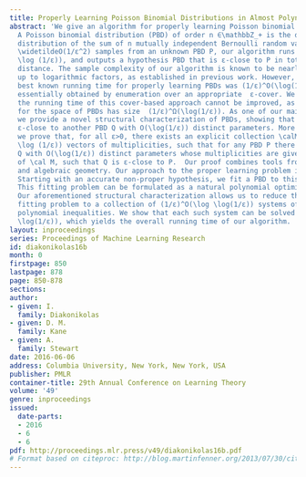 ```yaml
---
title: Properly Learning Poisson Binomial Distributions in Almost Polynomial Time
abstract: 'We give an algorithm for properly learning Poisson binomial distributions.
  A Poisson binomial distribution (PBD) of order n ∈\mathbbZ_+ is the discrete probability
  distribution of the sum of n mutually independent Bernoulli random variables. Given
  \widetildeO(1/ε^2) samples from an unknown PBD P, our algorithm runs in time (1/\eps)^O(\log
  \log (1/ε)), and outputs a hypothesis PBD that is ε-close to P in total variation
  distance. The sample complexity of our algorithm is known to be nearly-optimal,
  up to logarithmic factors, as established in previous work. However, the previously
  best known running time for properly learning PBDs was (1/ε)^O(\log(1/ε)), and was
  essentially obtained by enumeration over an appropriate  ε-cover. We remark that
  the running time of this cover-based approach cannot be improved, as any ε-cover
  for the space of PBDs has size  (1/ε)^Ω(\log(1/ε)). As one of our main contributions,
  we provide a novel structural characterization of PBDs, showing that any PBD P is
  ε-close to another PBD Q with O(\log(1/ε)) distinct parameters. More precisely,
  we prove that, for all ε>0, there exists an explicit collection \calM of (1/ε)^O(\log
  \log (1/ε)) vectors of multiplicities, such that for any PBD P there exists a PBD
  Q with O(\log(1/ε)) distinct parameters whose multiplicities are given by some element
  of \cal M, such that Q is ε-close to P.  Our proof combines tools from Fourier analysis
  and algebraic geometry. Our approach to the proper learning problem is as follows:
  Starting with an accurate non-proper hypothesis, we fit a PBD to this hypothesis.
  This fitting problem can be formulated as a natural polynomial optimization problem.
  Our aforementioned structural characterization allows us to reduce the corresponding
  fitting problem to a collection of (1/ε)^O(\log \log(1/ε)) systems of low-degree
  polynomial inequalities. We show that each such system can be solved in time (1/ε)^O(\log
  \log(1/ε)), which yields the overall running time of our algorithm. '
layout: inproceedings
series: Proceedings of Machine Learning Research
id: diakonikolas16b
month: 0
firstpage: 850
lastpage: 878
page: 850-878
sections: 
author:
- given: I.
  family: Diakonikolas
- given: D. M.
  family: Kane
- given: A.
  family: Stewart
date: 2016-06-06
address: Columbia University, New York, New York, USA
publisher: PMLR
container-title: 29th Annual Conference on Learning Theory
volume: '49'
genre: inproceedings
issued:
  date-parts:
  - 2016
  - 6
  - 6
pdf: http://proceedings.mlr.press/v49/diakonikolas16b.pdf
# Format based on citeproc: http://blog.martinfenner.org/2013/07/30/citeproc-yaml-for-bibliographies/
---
```

